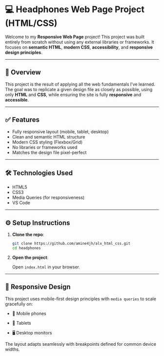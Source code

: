 # 💻 Headphones Web Page Project (HTML/CSS)

Welcome to my **Responsive Web Page** project! This project was built entirely from scratch without using any external libraries or frameworks. It focuses on **semantic HTML**, **modern CSS**, **accessibility**, and **responsive design principles**.

---

## 🧠 Overview

This project is the result of applying all the web fundamentals I’ve learned. The goal was to replicate a given design file as closely as possible, using only **HTML** and **CSS**, while ensuring the site is fully **responsive** and **accessible**.

---

## ✅ Features

- Fully responsive layout (mobile, tablet, desktop)
- Clean and semantic HTML structure
- Modern CSS styling (Flexbox/Grid)
- No libraries or frameworks used
- Matches the design file pixel-perfect

---

## 🛠 Technologies Used

- HTML5
- CSS3
- Media Queries (for responsiveness)
- VS Code

---

## ⚙️ Setup Instructions

1. **Clone the repo**:

   ```bash
   git clone https://github.com/amine4jh/alx_html_css.git
   cd headphones
    ```

2. **Open the project**:

    Open `index.html` in your browser.

---

## 📱 Responsive Design

This project uses mobile-first design principles with `media queries` to scale gracefully on:

- 📱 Mobile phones

- 📱 Tablets

- 🖥️ Desktop monitors

The layout adapts seamlessly with breakpoints defined for common device widths.

